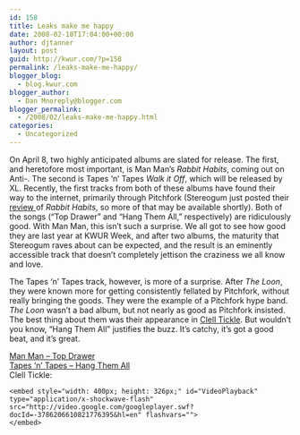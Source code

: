 ```yaml
---
id: 158
title: Leaks make me happy
date: 2008-02-18T17:04:00+00:00
author: djtanner
layout: post
guid: http://kwur.com/?p=158
permalink: /leaks-make-me-happy/
blogger_blog:
  - blog.kwur.com
blogger_author:
  - Dan Mnoreply@blogger.com
blogger_permalink:
  - /2008/02/leaks-make-me-happy.html
categories:
  - Uncategorized
---
```

<div class="pf-content">
  <p>
    On April 8, two highly anticipated albums are slated for release. The first, and heretofore most important, is Man Man&#8217;s <span style="font-style: italic;">Rabbit Habits</span>, coming out on Anti-. The second is Tapes &#8216;n&#8217; Tapes <span style="font-style: italic;">Walk it Off</span>, which will be released by XL. Recently, the first tracks from both of these albums have found their way to the internet, primarily through Pitchfork (Stereogum just posted their <a href="http://stereogum.com/archives/premature-evaluation/premature-evaluation-man-man-rabbit-habits_008123.html">review </a>of <span style="font-style: italic;">Rabbit Habits</span>, so more of that may be available shortly). Both of the songs (&#8220;Top Drawer&#8221; and &#8220;Hang Them All,&#8221; respectively) are ridiculously good. With Man Man, this isn&#8217;t such a surprise. We all got to see how good they are last year at KWUR Week, and after two albums, the maturity that Stereogum raves about can be expected, and the result is an eminently accessible track that doesn&#8217;t completely jettison the craziness we all know and love.
  </p>
  
  <p>
    The Tapes &#8216;n&#8217; Tapes track, however, is more of a surprise. After <span style="font-style: italic;">The Loon</span>, they were known more for getting consistently fellated by Pitchfork, without really bringing the goods. They were the example of a Pitchfork hype band. <span style="font-style: italic;">The Loon</span> wasn&#8217;t a bad album, but not nearly as good as Pitchfork insisted. The best thing about them was their appearance in <a href="http://video.google.com/videoplay?docid=-3786206610821776395">Clell Tickle</a>. But wouldn&#8217;t you know, &#8220;Hang Them All&#8221; justifies the buzz. It&#8217;s catchy, it&#8217;s got a good beat, and it&#8217;s great.
  </p>
  
  <p>
    <a href="http://stereogum.com/mp3/Man%20Man%20-%20Top%20Drawer.mp3">Man Man &#8211; Top Drawer</a><br /><a href="http://www.beggarsgroupusa.com/mp3/tapesntapes_hangthemall.mp3">Tapes &#8216;n&#8217; Tapes &#8211; Hang Them All</a><br />Clell Tickle:<br />
    
    <embed style="width: 400px; height: 326px;" id="VideoPlayback" type="application/x-shockwave-flash" src="http://video.google.com/googleplayer.swf?docId=-3786206610821776395&hl=en" flashvars="">
    </embed>
  </p>
</div>